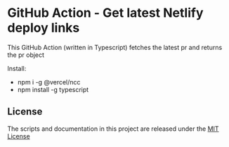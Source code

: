 # GitHub Action - Get latest Netlify deploy links

This GitHub Action (written in Typescript) fetches the latest pr and returns the pr object

Install:
 - npm i -g @vercel/ncc
 - npm install -g typescript

## License

The scripts and documentation in this project are released under the [MIT License](LICENSE)
